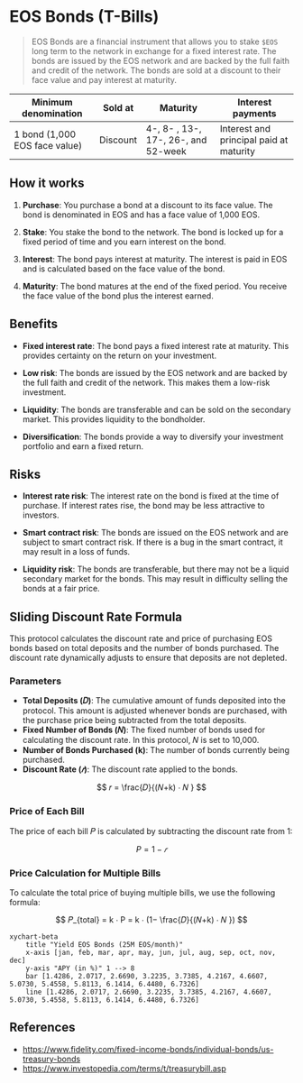 # EOS Bonds (T-Bills)

> EOS Bonds are a financial instrument that allows you to stake `$EOS` long term to the network in exchange for a fixed interest rate. The bonds are issued by the EOS network and are backed by the full faith and credit of the network. The bonds are sold at a discount to their face value and pay interest at maturity.

| Minimum denomination | Sold at | Maturity | Interest payments |
|----------------------|---------|----------|--------------------|
1 bond (1,000 EOS face value) | Discount | 4-, 8- , 13-, 17-, 26-, and 52-week | Interest and principal paid at maturity

## How it works

1. **Purchase**: You purchase a bond at a discount to its face value. The bond is denominated in EOS and has a face value of 1,000 EOS.

2. **Stake**: You stake the bond to the network. The bond is locked up for a fixed period of time and you earn interest on the bond.

3. **Interest**: The bond pays interest at maturity. The interest is paid in EOS and is calculated based on the face value of the bond.

4. **Maturity**: The bond matures at the end of the fixed period. You receive the face value of the bond plus the interest earned.

## Benefits

- **Fixed interest rate**: The bond pays a fixed interest rate at maturity. This provides certainty on the return on your investment.

- **Low risk**: The bonds are issued by the EOS network and are backed by the full faith and credit of the network. This makes them a low-risk investment.

- **Liquidity**: The bonds are transferable and can be sold on the secondary market. This provides liquidity to the bondholder.

- **Diversification**: The bonds provide a way to diversify your investment portfolio and earn a fixed return.

## Risks

- **Interest rate risk**: The interest rate on the bond is fixed at the time of purchase. If interest rates rise, the bond may be less attractive to investors.

- **Smart contract risk**: The bonds are issued on the EOS network and are subject to smart contract risk. If there is a bug in the smart contract, it may result in a loss of funds.

- **Liquidity risk**: The bonds are transferable, but there may not be a liquid secondary market for the bonds. This may result in difficulty selling the bonds at a fair price.

## Sliding Discount Rate Formula

This protocol calculates the discount rate and price of purchasing EOS bonds based on total deposits and the number of bonds purchased. The discount rate dynamically adjusts to ensure that deposits are not depleted.

### Parameters

- **Total Deposits (𝐷)**: The cumulative amount of funds deposited into the protocol. This amount is adjusted whenever bonds are purchased, with the purchase price being subtracted from the total deposits.
- **Fixed Number of Bonds (𝑁)**: The fixed number of bonds used for calculating the discount rate. In this protocol, 𝑁 is set to 10,000.
- **Number of Bonds Purchased (k)**: The number of bonds currently being purchased.
- **Discount Rate ($𝑟$)**: The discount rate applied to the bonds.

$$ 𝑟 = \frac{𝐷}{(𝑁+k) ⋅ 𝑁 } $$

### Price of Each Bill

The price of each bill 𝑃 is calculated by subtracting the discount rate from 1:

$$ P = 1 - 𝑟 $$

### Price Calculation for Multiple Bills

To calculate the total price of buying multiple bills, we use the following formula:

$$ 𝑃_{total} = k ⋅ P = k ⋅ (1− \frac{𝐷}{(𝑁+k) ⋅ 𝑁 }) $$

```mermaid
xychart-beta
    title "Yield EOS Bonds (25M EOS/month)"
    x-axis [jan, feb, mar, apr, may, jun, jul, aug, sep, oct, nov, dec]
    y-axis "APY (in %)" 1 --> 8
    bar [1.4286, 2.0717, 2.6690, 3.2235, 3.7385, 4.2167, 4.6607, 5.0730, 5.4558, 5.8113, 6.1414, 6.4480, 6.7326]
    line [1.4286, 2.0717, 2.6690, 3.2235, 3.7385, 4.2167, 4.6607, 5.0730, 5.4558, 5.8113, 6.1414, 6.4480, 6.7326]
```

## References

- https://www.fidelity.com/fixed-income-bonds/individual-bonds/us-treasury-bonds
- https://www.investopedia.com/terms/t/treasurybill.asp